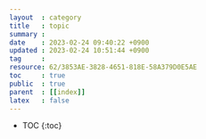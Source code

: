 ```yaml
---
layout  : category
title   : topic 
summary : 
date    : 2023-02-24 09:40:22 +0900
updated : 2023-02-24 10:51:44 +0900
tag     : 
resource: 62/3853AE-3828-4651-818E-58A379D0E5AE
toc     : true
public  : true
parent  : [[index]]
latex   : false
---
```

* TOC
{:toc}

# 
